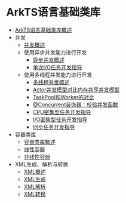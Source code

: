 # ArkTS语言基础类库

- [ArkTS语言基础类库概述](arkts-commonlibrary-overview.md)
- 并发
  - [并发概述](concurrency-overview.md)
  - 使用异步并发能力进行开发
    - [异步并发概述](async-concurrency-overview.md)
    - [单次I/O任务开发指导](single-io-development.md)
  - 使用多线程并发能力进行开发
    - [多线程并发概述](multi-thread-concurrency-overview.md)
    - [Actor并发模型对比内存共享并发模型](actor-model-development-samples.md)
    - [TaskPool和Worker的对比](taskpool-vs-worker.md)
    - [\@Concurrent装饰器：校验并发函数](arkts-concurrent.md)
    - [CPU密集型任务开发指导](cpu-intensive-task-development.md)
    - [I/O密集型任务开发指导](io-intensive-task-development.md)
    - [同步任务开发指导](sync-task-development.md)
- 容器类库
  - [容器类库概述](container-overview.md)
  - [线性容器](linear-container.md)
  - [非线性容器](nonlinear-container.md)
- XML生成、解析与转换
  - [XML概述](xml-overview.md)
  - [XML生成](xml-generation.md)
  - [XML解析](xml-parsing.md)
  - [XML转换](xml-conversion.md)
